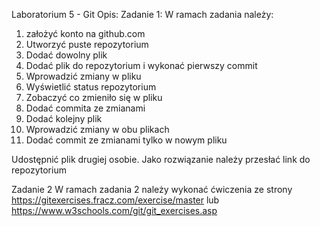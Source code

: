 Laboratorium 5 - Git
Opis:
Zadanie 1:
W ramach zadania należy:
 
1. założyć konto na github.com
2. Utworzyć puste repozytorium
3. Dodać dowolny plik
4. Dodać plik do repozytorium i wykonać pierwszy commit
5. Wprowadzić zmiany w pliku
6. Wyświetlić status repozytorium
7. Zobaczyć co zmieniło się w pliku
8. Dodać commita ze zmianami
9. Dodać kolejny plik
10. Wprowadzić zmiany w obu plikach
11. Dodać commit ze zmianami tylko w nowym pliku 
 
Udostępnić plik drugiej osobie. Jako rozwiązanie należy przesłać link do repozytorium
 
Zadanie 2
W ramach zadania 2 należy wykonać ćwiczenia ze strony https://gitexercises.fracz.com/exercise/master lub https://www.w3schools.com/git/git_exercises.asp
